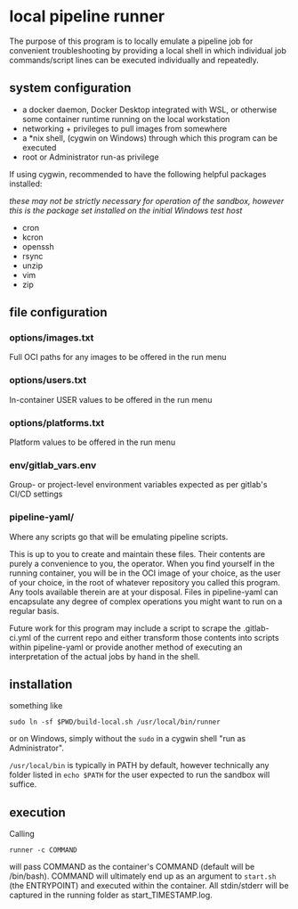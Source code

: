 # local pipeline runner 

The purpose of this program is to locally emulate a pipeline job for convenient troubleshooting by
providing a local shell in which individual job commands/script lines can be executed individually and repeatedly.

## system configuration

* a docker daemon, Docker Desktop integrated with WSL, or otherwise some container runtime running on the local workstation
* networking + privileges to pull images from somewhere 
* a *nix shell, (cygwin on Windows) through which this program can be executed
* root or Administrator run-as privilege

If using cygwin, recommended to have the following helpful packages installed:

_these may not be strictly necessary for operation of the sandbox, however this is the package set installed on the initial Windows test host_ 

* cron
* kcron
* openssh
* rsync
* unzip
* vim
* zip

## file configuration 

### options/images.txt 

Full OCI paths for any images to be offered in the run menu

### options/users.txt 

In-container USER values to be offered in the run menu 

### options/platforms.txt 

Platform values to be offered in the run menu 

### env/gitlab_vars.env 

Group- or project-level environment variables expected as per gitlab's CI/CD settings

### pipeline-yaml/

Where any scripts go that will be emulating pipeline scripts.

This is up to you to create and maintain these files. Their contents are purely a convenience to you, the operator. When you 
find yourself in the running container, you will be in the OCI image of your choice, as the user of your choice, in the root 
of whatever repository you called this program. Any tools available therein are at your disposal. Files in pipeline-yaml can 
encapsulate any degree of complex operations you might want to run on a regular basis.

Future work for this program may include a script to scrape the .gitlab-ci.yml of the current repo and either transform those 
contents into scripts within pipeline-yaml or provide another method of executing an interpretation of the actual jobs by 
hand in the shell.

## installation 

something like 
```
sudo ln -sf $PWD/build-local.sh /usr/local/bin/runner
```

or on Windows, simply without the `sudo` in a cygwin shell "run as Administrator".

`/usr/local/bin` is typically in PATH by default, however technically any folder listed in `echo $PATH` for the user expected to run the sandbox will suffice.

## execution 

Calling 

```
runner -c COMMAND
```

will pass COMMAND as the container's COMMAND (default will be /bin/bash).
COMMAND will ultimately end up as an argument to `start.sh` (the ENTRYPOINT) and executed within the container.
All stdin/stderr will be captured in the running folder as start_TIMESTAMP.log.
